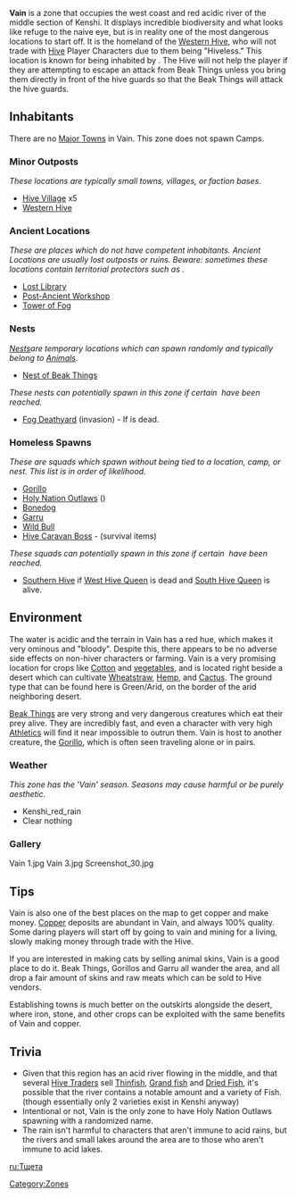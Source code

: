 **Vain** is a zone that occupies the west coast and red acidic river of
the middle section of Kenshi. It displays incredible biodiversity and
what looks like refuge to the naive eye, but is in reality one of the
most dangerous locations to start off. It is the homeland of the
[Western Hive](Western_Hive.md "wikilink"), who will not trade with
[Hive](Hive.md "wikilink") Player Characters due to them being "Hiveless."
This location is known for being inhabited by [](Beak_Thing.md). The Hive will not help the player if
they are attempting to escape an attack from Beak Things unless you
bring them directly in front of the hive guards so that the Beak Things
will attack the hive guards.

## Inhabitants

There are no [Major Towns](Major_Towns.md "wikilink") in Vain. This zone
does not spawn Camps.

### Minor Outposts

*These locations are typically small towns, villages, or faction bases.*

- [Hive Village](Hive_Village.md "wikilink") x5
- [Western Hive](Western_Hive_(Location).md "wikilink")

### Ancient Locations

*These are places which do not have competent inhabitants. Ancient
Locations are usually lost outposts or ruins. Beware: sometimes these
locations contain territorial protectors such as [](Security_Spider.md).*

- [Lost Library](Lost_Library.md "wikilink")
- [Post-Ancient Workshop](Post-Ancient_Workshop.md "wikilink")
- [Tower of Fog](Tower_of_Fog.md "wikilink")

### Nests

[*Nests*](Nest.md "wikilink")*are temporary locations which can spawn
randomly and typically belong to [Animals](Fauna.md "wikilink").*

- [Nest of Beak Things](Nest_of_Beak_Things.md "wikilink")

*These nests can potentially spawn in this zone if certain [](World_States.md) have been reached.*

- [Fog Deathyard](Fog_Deathyard.md "wikilink") (invasion) - If [](The_Queen.md) is dead.

### Homeless Spawns

*These are squads which spawn without being tied to a location, camp, or
nest. This list is in order of likelihood.*

- [Gorillo](Gorillo.md "wikilink")
- [Holy Nation Outlaws](03%20-%20Projects%20&%20Wikis/Kenshi/Kenshi%20Wiki/Kenshi%20Wiki%20Template/Holy_Nation_Outlaws.md "wikilink") ([](Escaped_Servant.md))
- [Bonedog](Bonedog.md "wikilink")
- [Garru](Garru.md "wikilink")
- [Wild Bull](Wild_Bull.md "wikilink")
- [Hive Caravan Boss](Hive_Caravan_Boss.md "wikilink") - (survival items)

*These squads can potentially spawn in this zone if certain [](World_States.md) have been reached.*

- [Southern Hive](03%20-%20Projects%20&%20Wikis/Kenshi/Kenshi%20Wiki/Kenshi%20Wiki%20Template/Southern_Hive.md "wikilink") if [West Hive
  Queen](https://kenshi.fandom.com/wiki/The_Queen) is dead and [South
  Hive Queen](https://kenshi.fandom.com/wiki/Queen_of_the_South) is
  alive.

## Environment

The water is acidic and the terrain in Vain has a red hue, which makes
it very ominous and "bloody". Despite this, there appears to be no
adverse side effects on non-hiver characters or farming. Vain is a very
promising location for crops like [Cotton](Cotton.md "wikilink") and
[vegetables](Vegetable_Farm.md "wikilink"), and is located right beside a
desert which can cultivate [Wheatstraw](Wheatstraw.md "wikilink"),
[Hemp](Hemp.md "wikilink"), and [Cactus](Cactus.md "wikilink"). The ground
type that can be found here is Green/Arid, on the border of the arid
neighboring desert.

[Beak Things](Beak_Thing.md "wikilink") are very strong and very dangerous
creatures which eat their prey alive. They are incredibly fast, and even
a character with very high [Athletics](Athletics.md "wikilink") will find
it near impossible to outrun them. Vain is host to another creature, the
[Gorillo](Gorillo.md "wikilink"), which is often seen traveling alone or in
pairs.

### Weather

*This zone has the 'Vain' season. Seasons may cause harmful [](Weather_Effects.md) or be purely aesthetic.*

- Kenshi_red_rain
- Clear nothing

### Gallery

Vain 1.jpg Vain 3.jpg Screenshot_30.jpg

## Tips

Vain is also one of the best places on the map to get copper and make
money. [Copper](Copper.md "wikilink") deposits are abundant in Vain, and
always 100% quality. Some daring players will start off by going to vain
and mining for a living, slowly making money through trade with the
Hive.

If you are interested in making cats by selling animal skins, Vain is a
good place to do it. Beak Things, Gorillos and Garru all wander the
area, and all drop a fair amount of skins and raw meats which can be
sold to Hive vendors.

Establishing towns is much better on the outskirts alongside the desert,
where iron, stone, and other crops can be exploited with the same
benefits of Vain and copper.

## Trivia

- Given that this region has an acid river flowing in the middle, and
  that several [Hive Traders](Hive_Trader.md "wikilink") sell
  [Thinfish](Thinfish.md "wikilink"), [Grand fish](Grand_Fish.md "wikilink")
  and [Dried Fish](Dried_Fish.md "wikilink"), it's possible that the river
  contains a notable amount and a variety of Fish. (though essentially
  only 2 varieties exist in Kenshi anyway)
- Intentional or not, Vain is the only zone to have Holy Nation Outlaws
  spawning with a randomized name.
- The rain isn't harmful to characters that aren't immune to acid rains,
  but the rivers and small lakes around the area are to those who aren't
  immune to acid lakes.

[ru:Тщета](ru:Тщета "wikilink")

[Category:Zones](Category:Zones "wikilink")